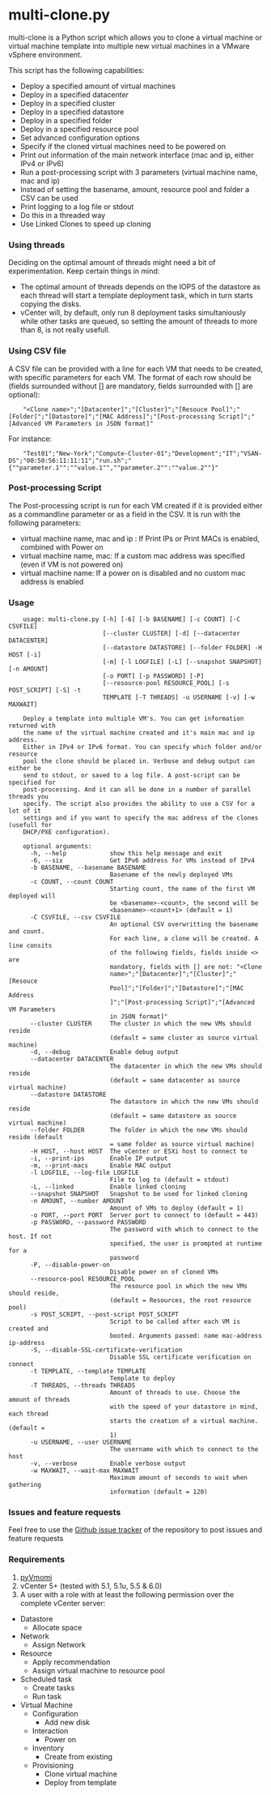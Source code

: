 multi-clone.py
==============
multi-clone is a Python script which allows you to clone a virtual machine or virtual machine template into multiple new virtual machines in a VMware vSphere environment.

This script has the following capabilities:
* Deploy a specified amount of virtual machines
* Deploy in a specified datacenter
* Deploy in a specified cluster
* Deploy in a specified datastore
* Deploy in a specified folder
* Deploy in a specified resource pool
* Set advanced configuration options
* Specify if the cloned virtual machines need to be powered on
* Print out information of the main network interface (mac and ip, either IPv4 or IPv6)
* Run a post-processing script with 3 parameters (virtual machine name, mac and ip)
* Instead of setting the basename, amount, resource pool and folder a CSV can be used
* Print logging to a log file or stdout
* Do this in a threaded way
* Use Linked Clones to speed up cloning

### Using threads ###
Deciding on the optimal amount of threads might need a bit of experimentation. Keep certain things in mind:
* The optimal amount of threads depends on the IOPS of the datastore as each thread will start a template deployment task, which in turn starts copying the disks.
* vCenter will, by default, only run 8 deployment tasks simultaniously while other tasks are queued, so setting the amount of threads to more than 8, is not really usefull.

### Using CSV file ###
A CSV file can be provided with a line for each VM that needs to be created, with specific parameters for each VM. The format of each row should be (fields surrounded without [] are mandatory, fields surrounded with [] are optional):
```
    "<Clone name>";"[Datacenter]";"[Cluster]";"[Resouce Pool]";"[Folder]";"[Datastore]";"[MAC Address]";"[Post-processing Script]";"[Advanced VM Parameters in JSON format]"
```
For instance:
```
    "Test01";"New-York";"Compute-Cluster-01";"Development";"IT";"VSAN-DS";"00:50:56:11:11:11";"run.sh";"{""parameter.1"":""value.1"",""parameter.2"":""value.2""}"
```
### Post-processing Script ###
The Post-processing script is run for each VM created if it is provided either as a commandline parameter or as a field in the CSV.
It is run with the following parameters:
* virtual machine name, mac and ip : If Print IPs or Print MACs is enabled, combined with Power on
* virtual machine name, mac: If a custom mac address was specified (even if VM is not powered on)
* virtual machine name: If a power on is disabled and no custom mac address is enabled

### Usage ###
        usage: multi-clone.py [-h] [-6] [-b BASENAME] [-c COUNT] [-C CSVFILE]
                              [--cluster CLUSTER] [-d] [--datacenter DATACENTER]
                              [--datastore DATASTORE] [--folder FOLDER] -H HOST [-i]
                              [-m] [-l LOGFILE] [-L] [--snapshot SNAPSHOT] [-n AMOUNT]
                              [-o PORT] [-p PASSWORD] [-P]
                              [--resource-pool RESOURCE_POOL] [-s POST_SCRIPT] [-S] -t
                              TEMPLATE [-T THREADS] -u USERNAME [-v] [-w MAXWAIT]
        
        Deploy a template into multiple VM's. You can get information returned with
        the name of the virtual machine created and it's main mac and ip address.
        Either in IPv4 or IPv6 format. You can specify which folder and/or resource
        pool the clone should be placed in. Verbose and debug output can either be
        send to stdout, or saved to a log file. A post-script can be specified for
        post-processing. And it can all be done in a number of parallel threads you
        specify. The script also provides the ability to use a CSV for a lot of it
        settings and if you want to specify the mac address of the clones (usefull for
        DHCP/PXE configuration).
        
        optional arguments:
          -h, --help            show this help message and exit
          -6, --six             Get IPv6 address for VMs instead of IPv4
          -b BASENAME, --basename BASENAME
                                Basename of the newly deployed VMs
          -c COUNT, --count COUNT
                                Starting count, the name of the first VM deployed will
                                be <basename>-<count>, the second will be
                                <basename>-<count+1> (default = 1)
          -C CSVFILE, --csv CSVFILE
                                An optional CSV overwritting the basename and count.
                                For each line, a clone will be created. A line consits
                                of the following fields, fields inside <> are
                                mandatory, fields with [] are not: "<Clone
                                name>";"[Datacenter]";"[Cluster]";"[Resouce
                                Pool]";"[Folder]";"[Datastore]";"[MAC Address
                                ]";"[Post-processing Script]";"[Advanced VM Parameters
                                in JSON format]"
          --cluster CLUSTER     The cluster in which the new VMs should reside
                                (default = same cluster as source virtual machine)
          -d, --debug           Enable debug output
          --datacenter DATACENTER
                                The datacenter in which the new VMs should reside
                                (default = same datacenter as source virtual machine)
          --datastore DATASTORE
                                The datastore in which the new VMs should reside
                                (default = same datastore as source virtual machine)
          --folder FOLDER       The folder in which the new VMs should reside (default
                                = same folder as source virtual machine)
          -H HOST, --host HOST  The vCenter or ESXi host to connect to
          -i, --print-ips       Enable IP output
          -m, --print-macs      Enable MAC output
          -l LOGFILE, --log-file LOGFILE
                                File to log to (default = stdout)
          -L, --linked          Enable linked cloning
          --snapshot SNAPSHOT   Snapshot to be used for linked cloning
          -n AMOUNT, --number AMOUNT
                                Amount of VMs to deploy (default = 1)
          -o PORT, --port PORT  Server port to connect to (default = 443)
          -p PASSWORD, --password PASSWORD
                                The password with which to connect to the host. If not
                                specified, the user is prompted at runtime for a
                                password
          -P, --disable-power-on
                                Disable power on of cloned VMs
          --resource-pool RESOURCE_POOL
                                The resource pool in which the new VMs should reside,
                                (default = Resources, the root resource pool)
          -s POST_SCRIPT, --post-script POST_SCRIPT
                                Script to be called after each VM is created and
                                booted. Arguments passed: name mac-address ip-address
          -S, --disable-SSL-certificate-verification
                                Disable SSL certificate verification on connect
          -t TEMPLATE, --template TEMPLATE
                                Template to deploy
          -T THREADS, --threads THREADS
                                Amount of threads to use. Choose the amount of threads
                                with the speed of your datastore in mind, each thread
                                starts the creation of a virtual machine. (default =
                                1)
          -u USERNAME, --user USERNAME
                                The username with which to connect to the host
          -v, --verbose         Enable verbose output
          -w MAXWAIT, --wait-max MAXWAIT
                                Maximum amount of seconds to wait when gathering
                                information (default = 120)

### Issues and feature requests ###
Feel free to use the [Github issue tracker](https://github.com/pdellaert/vSphere-Python/issues) of the repository to post issues and feature requests

### Requirements ###
1. [pyVmomi](https://github.com/vmware/pyvmomi)
2. vCenter 5+ (tested with 5.1, 5.1u, 5.5 & 6.0)
3. A user with a role with at least the following permission over the complete vCenter server:
  * Datastore
    * Allocate space
  * Network
    * Assign Network
  * Resource
    * Apply recommendation
    * Assign virtual machine to resource pool
  * Scheduled task
    * Create tasks
    * Run task
  * Virtual Machine
    * Configuration
      * Add new disk
    * Interaction
      * Power on
    * Inventory
      * Create from existing
    * Provisioning
      * Clone virtual machine
      * Deploy from template

